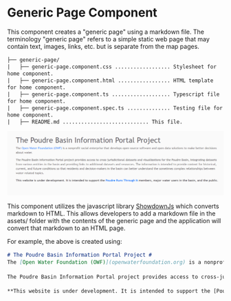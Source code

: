 # Generic Page Component #

This component creates a "generic page" using a markdown file. The terminology "generic page" refers to a simple static web page that may contain text, images, links, etc. but is separate from the map pages.

```
├── generic-page/
|   ├── generic-page.component.css .................. Stylesheet for home component.
|   ├── generic-page.component.html ................. HTML template for home component.
|   ├── generic-page.component.ts ................... Typescript file for home component.
|   ├── generic-page.component.spec.ts .............. Testing file for home component.
|   ├── README.md ............................ This file.
```

![generic-page](../../../../doc/images/generic-page.png)

This component utilizes the javascript library [ShowdownJs](<https://github.com/showdownjs/showdown>) which converts markdown to HTML. This allows developers to add a markdown file in the assets/ folder with the contents of the generic page and the application will convert that markdown to an HTML page. 

For example, the above is created using:

```markdown
# The Poudre Basin Information Portal Project #
The [Open Water Foundation (OWF)](openwaterfoundation.org) is a nonprofit social enterprise that develops open source software and open data solutions to make better decisions about water.

The Poudre Basin Information Portal project provides access to cross-jurisdictional datasets and visualizations for the Poudre Basin, integrating datasets from various entities in the basin and providing links to additional datasets and resources. The information is intended to provide context for historical, current, and future conditions so that residents and decision-makers in the basin can better understand the sometimes complex relationships between water-related topics.

**This website is under development. It is intended to support the [Poudre Runs Through It](https://watercenter.colostate.edu/prti/) members, major water users in the basin, and the public.**
```

